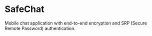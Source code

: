 # SafeChat

Mobile chat application with end-to-end encryption and SRP (Secure Remote Password) authentication.